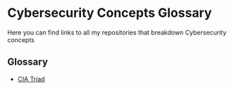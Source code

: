 # Cybersecurity Concepts Glossary
Here you can find links to all my repositories that breakdown Cybersecurity concepts

## Glossary
+ [CIA Triad](https://github.com/Nickolas-M/CIA-Triad)
